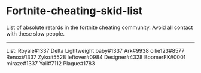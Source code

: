 # Fortnite-cheating-skid-list
List of absolute retards in the fortnite cheating community. Avoid all contact with these slow people.

----------------------------------------
List:
Royale#1337
Delta Lightweight baby#1337
Ark#9938
ollie123#8577
Renox#1337
Zyko#5528
leftover#0984
Designer#4328
BoomerFX#0001
miraze#1337 
Yail#7112
Plague#1783
